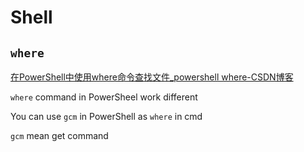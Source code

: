 # Shell

## `where`

[在PowerShell中使用where命令查找文件_powershell where-CSDN博客](https://blog.csdn.net/mighty13/article/details/119880762)

`where` command in PowerSheel work different

You can use `gcm` in PowerShell as `where` in cmd

`gcm` mean get command

